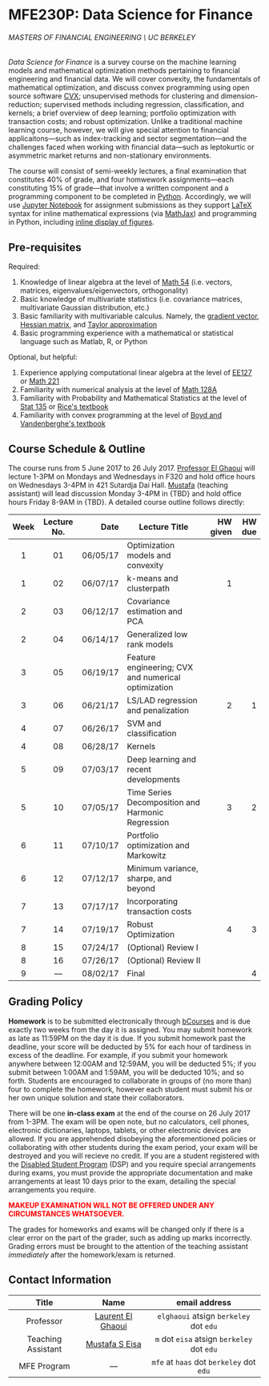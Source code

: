 # MFE230P: Data Science for Finance
###### MASTERS OF FINANCIAL ENGINEERING \ UC BERKELEY

_Data Science for Finance_ is a survey course on the machine learning models and mathematical optimization methods pertaining to financial engineering and financial data. We will cover convexity, the fundamentals of mathematical optimization, and discuss convex programming using open source software [CVX](http://cvxr.com); unsupervised methods for clustering and dimension-reduction; supervised methods including regression, classification, and kernels; a brief overview of deep learning; portfolio optimization with transaction costs; and robust optimization. Unlike a traditional machine learning course, however, we will give special attention to financial applicaitons—such as index-tracking and sector segmentation—and the challenges faced when working with financial data—such as leptokurtic or asymmetric market returns and non-stationary environments.

The course will consist of semi-weekly lectures, a final examination that constitutes 40% of grade, and four homwework assignments—each constituting 15% of grade—that involve a written component and a programming component to be completed in [Python](https://www.python.org). Accordingly, we will use [Jupyter Notebook](http://jupyter.org) for assignment submissions as they support [LaTeX](https://www.latex-project.org) syntax for inline mathematical expressions (via [MathJax](https://www.mathjax.org)) and programming in Python, including [inline display of figures](http://jupyter-notebook.readthedocs.io/en/latest/notebook.html#plotting).

## Pre-requisites

Required:

1. Knowledge of linear algebra at the level of [Math 54](https://math.berkeley.edu/courses/choosing/lowerdivcourses/math54) (i.e. vectors, matrices, eigenvalues/eigenvectors, orthogonality)
2. Basic knowledge of multivariate statistics (i.e. covariance matrices, multivariate Gaussian distribution, etc.)
3. Basic familiarity with multivariable calculus. Namely, the [gradient vector](https://en.wikipedia.org/wiki/Gradient#Gradient_as_a_derivative), [Hessian matrix](https://en.wikipedia.org/wiki/Hessian_matrix), and [Taylor approximation](https://en.wikipedia.org/wiki/Taylor_series)
4. Basic programming experience with a mathematical or statistical language such as Matlab, R, or Python

Optional, but helpful:

1. Experience applying computational linear algebra at the level of [EE127](https://people.eecs.berkeley.edu/~elghaoui/Teaching/EE127/) or [Math 221](https://people.eecs.berkeley.edu/~demmel/ma221_Spr16/)
2. Familiarity with numerical analysis at the level of [Math 128A](http://persson.berkeley.edu/128A/)
3. Familiarity with Probability and Mathematical Statistics at the level of [Stat 135](www.stat.berkeley.edu/~rice/Stat135/) or [Rice's textbook](https://www.amazon.com/Mathematical-Statistics-Analysis-Available-Enhanced/dp/0534399428)
4. Familiarity with convex programming at the level of [Boyd and Vandenberghe's textbook](http://stanford.edu/~boyd/cvxbook/)

## Course Schedule & Outline

The course runs from 5 June 2017 to 26 July 2017. [Professor El Ghaoui](http://www.eecs.berkeley.edu/~elghaoui/) will lecture 1-3PM on Mondays and Wednesdays in F320 and hold office hours on Wednesdays 3-4PM in 421 Sutardja Dai Hall. [Mustafa](https://mustafaseisa.com) (teaching assistant) will lead discussion Monday 3-4PM in {TBD} and hold office hours Friday 8-9AM in {TBD}. A detailed course outline follows directly:

Week | 	Lecture No. | Date | Lecture Title | HW given |	HW due
:---: | :---: | ---: | --- | ---: |	---:
1 | 01 | 06/05/17 | Optimization models and convexity | |	
1 |	02 | 06/07/17 | k-means and clusterpath | 1 |
2 |	03 | 06/12/17 | Covariance estimation and PCA | |
2 |	04 | 06/14/17 | Generalized low rank models | |
3 |	05 | 06/19/17 | Feature engineering; CVX and numerical optimization
3 |	06 | 06/21/17 | LS/LAD regression and penalization | 2 | 1
4 |	07 | 06/26/17 | SVM and classification | |
4 |	08 | 06/28/17 | Kernels | |
5 |	09 | 07/03/17 | Deep learning and recent developments | |
5 |10 | 07/05/17 | Time Series Decomposition and Harmonic Regression | 3 | 2
6 |	11 | 07/10/17 |	Portfolio optimization and Markowitz | |	
6 | 12 | 07/12/17 |	Minimum variance, sharpe, and beyond | |	
7 |	13 | 07/17/17 | Incorporating transaction costs | |
7 | 14 | 07/19/17 | Robust Optimization	| 4	| 3
8 | 15 | 07/24/17 | (Optional) Review I | |
8 |  16 | 07/26/17 | (Optional) Review II |  | 
9 | — | 08/02/17 | Final | | 4

## Grading Policy

**Homework** is to be submitted electronically through [bCourses](https://bcourses.berkeley.edu) and is due exactly two weeks from the day it is assigned. You may submit homework as late as 11:59PM on the day it is due. If you submit homework past the deadline, your score will be deducted by 5% for each hour of tardiness in excess of the deadline. For example, if you submit your homework anywhere between 12:00AM and 12:59AM, you will be deducted 5%; if you submit between 1:00AM and 1:59AM, you will be deducted 10%; and so forth. Students are encouraged to collaborate in groups of (no more than) four to complete the homework, however each student must submit his or her own unique solution and state their collaborators.

There will be one **in-class exam** at the end of the course on 26 July 2017 from 1-3PM. The exam will be open note, but no calculators, cell phones, electronic dictionaries, laptops, tablets, or other electronic devices are allowed. If you are apprehended disobeying the aforementioned policies or collaborating with other students during the exam period, your exam will be destroyed and you will recieve no credit. If you are a student registered with the [Disabled Student Program](http://dsp.berkeley.edu) (DSP) and you require special arrangements during exams, you must provide the appropriate documentation and make arrangements at least 10 days prior to the exam, detailing the special arrangements you require.

<span style="color:red">**MAKEUP EXAMINATION WILL NOT BE OFFERED UNDER ANY CIRCUMSTANCES WHATSOEVER.**</span>

The grades for homeworks and exams will be changed only if there is a clear error on the part of the grader, such as adding up marks incorrectly. Grading errors must be brought to the attention of the teaching assistant _immediately_ after the homework/exam is returned.

## Contact Information

Title | Name | email address
:---: | :---: | :---:
Professor | [Laurent El Ghaoui](http://www.eecs.berkeley.edu/~elghaoui/) | `elghaoui` atsign `berkeley` dot `edu`
Teaching Assistant | [Mustafa S Eisa](http://mustafaseisa.com/) | `m` dot `eisa` atsign `berkeley` dot `edu`
MFE Program | — | `mfe` at `haas` dot `berkeley` dot `edu`